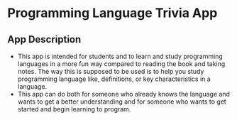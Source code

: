 # Programming Language Trivia App

## App Description
* This app is intended for students and to learn and study programming languages in a more fun way compared to reading the book and taking notes. The way this is supposed to be used is to help you study programming language like, definitions, or key characteristics in a language. 
* This app can do both for someone who already knows the language and wants to get a better understanding and for someone who wants to get started and begin learning to program.

